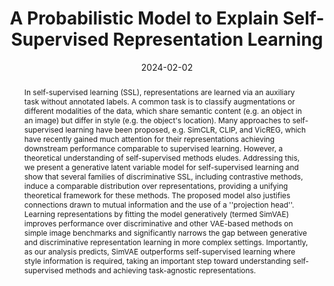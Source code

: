 ---
layout: publication_page
show: true
noheader: true

title: "A Probabilistic Model to Explain Self-Supervised Representation Learning"
description:

date: 2024-02-02

authors:
  - name: <b>Alice Bizeul</b>
    affiliations: [ETH Zurich, ETH AI Center]
  - name: Bernhard Schölkopf
    affiliations: [Max Planck Institute for Intelligent Systems]
  - name: Carl Allen
    affiliations: [ETH Zurich, ETH AI Center]

journal: under submission
bib: /assets/bibliography/simvae.txt
abstract: In self-supervised learning (SSL), representations are learned via an auxiliary task without annotated labels. A common task is to classify augmentations or different modalities of the data, which share semantic content (e.g. an object in an image) but differ in style (e.g. the object's location). Many approaches to self-supervised learning have been proposed, e.g. SimCLR, CLIP, and VicREG, which have recently gained much attention for their representations achieving downstream performance comparable to supervised learning. However, a theoretical understanding of self-supervised methods eludes. Addressing this, we present a generative latent variable model for self-supervised learning and show that several families of discriminative SSL, including contrastive methods, induce a comparable distribution over representations, providing a unifying theoretical framework for these methods. The proposed model also justifies connections drawn to mutual information and the use of a ''projection head''. Learning representations by fitting the model generatively (termed SimVAE) improves performance over discriminative and other VAE-based methods on simple image benchmarks and significantly narrows the gap between generative and discriminative representation learning in more complex settings. Importantly, as our analysis predicts, SimVAE outperforms self-supervised learning where style information is required, taking an important step toward understanding self-supervised methods and achieving task-agnostic representations.
pdf: /assets/pdf/simvae.pdf
arxiv: https://arxiv.org/pdf/2402.01399.pdf

# Below is an example of injecting additional page-specific styles.
# If you use this page as a template, delete this _styles block.
_styles: >
  # .fake-img {
  #   background: #bbb;
  #   border: 1px solid rgba(0, 0, 0, 0.1);
  #   box-shadow: 0 0px 4px rgba(0, 0, 0, 0.1);
  #   margin-bottom: 12px;
  # }
  # .fake-img p {
  #   font-family: monospace;
  #   color: white;
  #   text-align: left;
  #   margin: 12px 0;
  #   text-align: center;
  #   font-size: 16px;
  # }
---